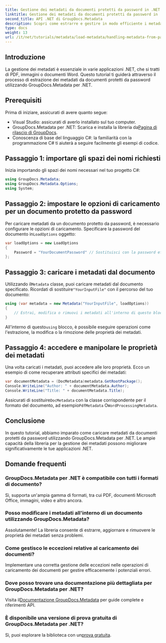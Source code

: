 ```yaml
---
title: Gestione dei metadati da documenti protetti da password in .NET
linktitle: Gestione dei metadati da documenti protetti da password in .NET
second_title: API .NET di GroupDocs.Metadata
description: Scopri come estrarre e gestire in modo efficiente i metadati da documenti protetti da password utilizzando GroupDocs.Metadata per .NET. Questo tutorial completo copre i passaggi essenziali, tra cui l'impostazione delle opzioni di caricamento e l'accesso alle proprietà dei metadati.
type: docs
weight: 13
url: /it/net/tutorials/metadata/load-metadata/handling-metadata-from-password-protected-document/
---
```

## Introduzione

La gestione dei metadati è essenziale in varie applicazioni .NET, che si tratti di PDF, immagini o documenti Word. Questo tutorial ti guiderà attraverso il processo di estrazione dei metadati da documenti protetti da password utilizzando GroupDocs.Metadata per .NET.

## Prerequisiti

Prima di iniziare, assicurati di avere quanto segue:

- Visual Studio: assicurati di averlo installato sul tuo computer.
-  GroupDocs.Metadata per .NET: Scarica e installa la libreria da[Pagina di rilascio di GroupDocs](https://releases.groupdocs.com/metadata/net/).
- Conoscenza di base del linguaggio C#: la familiarità con la programmazione C# ti aiuterà a seguire facilmente gli esempi di codice.

## Passaggio 1: importare gli spazi dei nomi richiesti

Inizia importando gli spazi dei nomi necessari nel tuo progetto C#:

```csharp
using GroupDocs.Metadata;
using GroupDocs.Metadata.Options;
using System;
```

## Passaggio 2: impostare le opzioni di caricamento per un documento protetto da password

 Per caricare metadati da un documento protetto da password, è necessario configurare le opzioni di caricamento. Specificare la password del documento in`LoadOptions` oggetto:

```csharp
var loadOptions = new LoadOptions
{
    Password = "YourDocumentPassword" // Sostituisci con la password effettiva
};
```

## Passaggio 3: caricare i metadati dal documento

 Utilizzando il`Metadata` classe, puoi caricare metadati dal documento specificato. Ricordati di sostituire`"YourInputFile"` con il percorso del tuo documento:

```csharp
using (var metadata = new Metadata("YourInputFile", loadOptions))
{
    // Estrai, modifica o rimuovi i metadati all'interno di questo blocco
}
```

 All'interno di questo`using` blocco, è possibile eseguire operazioni come l'estrazione, la modifica o la rimozione delle proprietà dei metadati.

## Passaggio 4: accedere e manipolare le proprietà dei metadati

Una volta caricati i metadati, puoi accedere alle loro proprietà. Ecco un esempio di come recuperare attributi specifici dei metadati:

```csharp
var documentMetadata = (DocMetadata)metadata.GetRootPackage();
Console.WriteLine("Author: " + documentMetadata.Author);
Console.WriteLine("Title: " + documentMetadata.Title);
```

 Assicurati di sostituire`DocMetadata` con la classe corrispondente per il formato del documento, ad esempio`PdfMetadata` O`WordProcessingMetadata`.

## Conclusione

In questo tutorial, abbiamo imparato come caricare metadati da documenti protetti da password utilizzando GroupDocs.Metadata per .NET. Le ampie capacità della libreria per la gestione dei metadati possono migliorare significativamente le tue applicazioni .NET.

## Domande frequenti

### GroupDocs.Metadata per .NET è compatibile con tutti i formati di documento?
Sì, supporta un'ampia gamma di formati, tra cui PDF, documenti Microsoft Office, immagini, video e altro ancora.

### Posso modificare i metadati all'interno di un documento utilizzando GroupDocs.Metadata?
Assolutamente! La libreria consente di estrarre, aggiornare e rimuovere le proprietà dei metadati senza problemi.

### Come gestisco le eccezioni relative al caricamento dei documenti?
Implementare una corretta gestione delle eccezioni nelle operazioni di caricamento dei documenti per gestire efficacemente i potenziali errori.

### Dove posso trovare una documentazione più dettagliata per GroupDocs.Metadata per .NET?
 Visita il[Documentazione GroupDocs.Metadata](https://reference.groupdocs.com/metadata/net/) per guide complete e riferimenti API.

### È disponibile una versione di prova gratuita di GroupDocs.Metadata per .NET?
 Sì, puoi esplorare la biblioteca con un[prova gratuita](https://releases.groupdocs.com/).